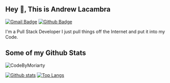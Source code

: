 ## Hey 👋, This is Andrew Lacambra
[![Gmail Badge](https://img.shields.io/badge/-alacambadev@gmail.com-c14438?style=flat&logo=Gmail&logoColor=white&link=mailto:alacambadev@gmail.com)](mailto:alacambadev@gmail.com) [![Github Badge](https://img.shields.io/badge/-CodeByMoriarty-grey?style=flat&logo=github&logoColor=white&link=https://github.com/CodeByMoriarty/)](https://www.github.com/CodeByMoriarty/) <p align='left'>I'm a Pull Stack Developer I just pull things off the Internet and put it into my Code.</p>
## Some of my Github Stats
<p align=left> <img src=https://komarev.com/ghpvc/?username=CodeByMoriarty alt=CodeByMoriarty /> </p>

[![Github stats](https://github-readme-stats.vercel.app/api?username=CodeByMoriarty&show_icons=true&include_all_commits=true)](https://github.com/CodeByMoriarty/github-readme-stats)
[![Top Langs](https://github-readme-stats.vercel.app/api/top-langs/?username=CodeByMoriarty&layout=compact)](https://github.com/CodeByMoriarty/github-readme-stats)
